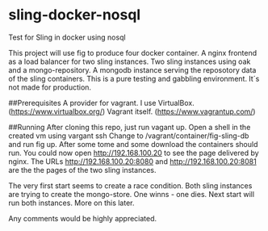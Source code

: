 # sling-docker-nosql
Test for Sling in docker using nosql 

This project will use fig to produce four docker container.
A nginx frontend as a load balancer for two sling instances.
Two sling instances using oak and a mongo-repository.
A mongodb instance serving the reposotory data of the sling containers.
This is a pure testing and gabbling environment. It´s not made for production.


##Prerequisites
A provider for vagrant. I use VirtualBox.(https://www.virtualbox.org/)
Vagrant itself. (https://www.vagrantup.com/)

##Running
After cloning this repo, just run vagant up.
Open a shell in the created vm using vargant ssh
Change to /vagrant/container/fig-sling-db and run fig up.
After some tome and some download the containers should run. 
You could now open http://192.168.100.20 to see the page delivered by nginx.
The URLs http://192.168.100.20:8080 and http://192.168.100.20:8081 are the the pages of the two sling instances. 


The very first start seems to create a race condition. Both sling instances are trying to create the mongo-store. 
One winns - one dies.  Next start will run both instances. More on this later.  

Any comments would be highly appreciated.

